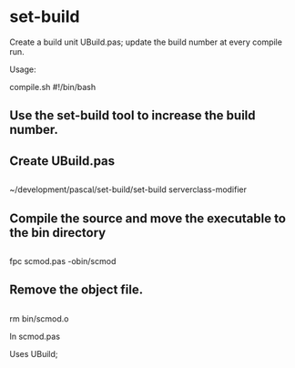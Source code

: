 # set-build

Create a build unit UBuild.pas; update the build number at every compile run.


Usage:

compile.sh
#!/bin/bash

##
## Use the set-build tool to increase the build number.
## Create UBuild.pas
##
~/development/pascal/set-build/set-build serverclass-modifier


##
## Compile the source and move the executable to the bin directory
##
fpc scmod.pas -obin/scmod


##
## Remove the object file.
##
rm bin/scmod.o


In scmod.pas

Uses
    UBuild;


